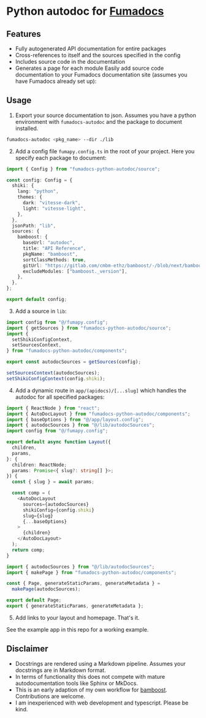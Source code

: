 # Python autodoc for [Fumadocs](fumadocs.dev)

## Features

- Fully autogenerated API documentation for entire packages
- Cross-references to itself and the sources specified in the config
- Includes source code in the documentation
- Generates a page for each module
  Easily add source code documentation to your Fumadocs documentation site (assumes you have Fumadocs already set up):

## Usage

1. Export your source documentation to json. Assumes you have a python environment with `fumadocs-autodoc` and the package to document installed.

```bash
fumadocs-autodoc <pkg_name> --dir ./lib
```

2. Add a config file `fumapy.config.ts` in the root of your project. Here you specify each package to document:

```ts title=fumapy.config.ts
import { Config } from "fumadocs-python-autodoc/source";

const config: Config = {
  shiki: {
    lang: "python",
    themes: {
      dark: "vitesse-dark",
      light: "vitesse-light",
    },
  },
  jsonPath: "lib",
  sources: {
    bamboost: {
      baseUrl: "autodoc",
      title: "API Reference",
      pkgName: "bamboost",
      sortClassMethods: true,
      gitUrl: "https://gitlab.com/cmbm-ethz/bamboost/-/blob/next/bamboost",
      excludeModules: ["bamboost._version"],
    },
  },
};

export default config;
```

3. Add a source in `lib`:

```ts title=lib/autodocSources.ts
import config from "@/fumapy.config";
import { getSources } from "fumadocs-python-autodoc/source";
import {
  setShikiConfigContext,
  setSourcesContext,
} from "fumadocs-python-autodoc/components";

export const autodocSources = getSources(config);

setSourcesContext(autodocSources);
setShikiConfigContext(config.shiki);
```

4. Add a dynamic route in `app/(apidocs)/[...slug]` which handles the autodoc for all specified packages:

```ts title=layout.tsx
import { ReactNode } from "react";
import { AutoDocLayout } from "fumadocs-python-autodoc/components";
import { baseOptions } from "@/app/layout.config";
import { autodocSources } from "@/lib/autodocSources";
import config from "@/fumapy.config";

export default async function Layout({
  children,
  params,
}: {
  children: ReactNode;
  params: Promise<{ slug?: string[] }>;
}) {
  const { slug } = await params;

  const comp = (
    <AutoDocLayout
      sources={autodocSources}
      shikiConfig={config.shiki}
      slug={slug}
      {...baseOptions}
    >
      {children}
    </AutoDocLayout>
  );
  return comp;
}
```

```ts title=page.tsx
import { autodocSources } from "@/lib/autodocSources";
import { makePage } from "fumadocs-python-autodoc/components";

const { Page, generateStaticParams, generateMetadata } =
  makePage(autodocSources);

export default Page;
export { generateStaticParams, generateMetadata };
```

5. Add links to your layout and homepage. That's it.

See the example app in this repo for a working example.

## Disclaimer

- Docstrings are rendered using a Markdown pipeline. Assumes your docstrings are in Markdown format.
- In terms of functionality this does not compete with mature autodocumentation tools like Sphinx or MkDocs.
- This is an early adaption of my own workflow for [bamboost](bamboost.ch). Contributions are welcome.
- I am inexperienced with web development and typescript. Please be kind.
